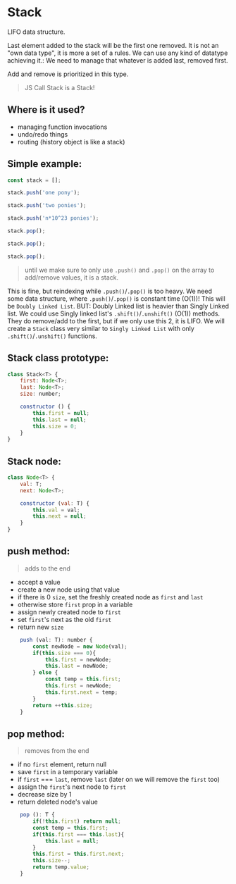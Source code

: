 # Stack
LIFO data structure.

Last element added to the stack will be the first one removed.
It is not an "own data type", it is more a set of a rules. We can use any kind of datatype achieving it.:
We need to manage that whatever is added last, removed first.

Add and remove is prioritized in this type.

> JS Call Stack is a Stack!

## Where is it used?

- managing function invocations
- undo/redo things
- routing (history object is like a stack)

## Simple example:

```javascript
const stack = [];

stack.push('one pony');

stack.push('two ponies');

stack.push('n*10^23 ponies');

stack.pop();

stack.pop();

stack.pop();

```

> until we make sure to only use `.push()` and `.pop()` on the array to add/remove values, it is a stack.

This is fine, but reindexing while `.push()`/`.pop()` is too heavy.
We need some data structure, where `.push()`/`.pop()` is constant time (O(1))! This will be `Doubly Linked List`.
BUT: Doubly Linked list is heavier than Singly Linked list. 
We could use Singly linked list's `.shift()`/`.unshift()` (O(1)) methods. They do remove/add to the first, but if we only use this 2, it is LIFO.
We will create a `Stack` class very similar to `Singly Linked List` with only `.shift()`/`.unshift()` functions.


## Stack class prototype:

```javascript
class Stack<T> {
    first: Node<T>;
    last: Node<T>;
    size: number;

    constructor () {
        this.first = null;
        this.last = null;
        this.size = 0;
    }
}
```

## Stack node:

```javascript
class Node<T> {
    val: T;
    next: Node<T>;

    constructor (val: T) {
        this.val = val;
        this.next = null;
    }
}
```

## push method:
> adds to the end

- accept a value
- create a new node using that value
- if there is 0 `size`, set the freshly created node as `first` and `last`
- otherwise store `first` prop in a variable
- assign newly created node to `first`
- set `first`'s next as the old `first`
- return new `size`

```javascript
    push (val: T): number {
        const newNode = new Node(val);
        if(this.size === 0){
            this.first = newNode;
            this.last = newNode;
        } else {
            const temp = this.first;
            this.first = newNode;
            this.first.next = temp;
        }
        return ++this.size;
    }
```

## pop method:
> removes from the end

- if no `first` element, return null
- save `first` in a temporary variable
- if `first` === `last`, remove `last` (later on we will remove the `first` too)
- assign the `first`'s next node to `first`
- decrease size by 1
- return deleted node's value

```javascript
    pop (): T {
        if(!this.first) return null;
        const temp = this.first;
        if(this.first === this.last){
            this.last = null;
        }
        this.first = this.first.next;
        this.size--;
        return temp.value;
    }
```